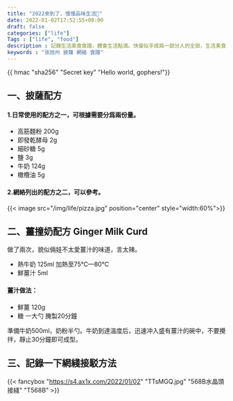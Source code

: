 ```yaml
---
title: "2022來到了，慢慢品味生活🍕"
date: 2022-01-02T17:52:55+08:00
draft: false
categories: ["life"]
Tags : ["life", "food"]
description : 記錄生活美食食譜，體會生活點滴。快餐似乎成爲一部分人的全部，生活美食的意義在於與家人朋友分享，傳遞的是感情，是對生活的慢享受。
keywords : "张旭州 披薩 網絡 食譜"
---
```


{{ hmac "sha256" "Secret key" "Hello world, gophers!"}}
## 一、披薩配方
#### 1.日常使用的配方之一，可根據需要分爲兩份量。
- 高筋麵粉   200g    
- 即發乾酵母   2g
- 細砂糖       5g
- 鹽           3g
- 牛奶       124g
- 橄欖油       5g
  

#### 2.網絡列出的配方之二，可以參考。
{{< image src="/img/life/pizza.jpg"  position="center" style="width:60%">}}
  

## 二、薑撞奶配方 Ginger Milk Curd
做了兩次，貌似倆娃不太愛薑汁的味道，言太辣。
- 熱牛奶 125ml  加熱至75℃—80℃
- 鮮薑汁 5ml

#### 薑汁做法：
- 鮮薑  120g
- 糖    一大勺  腌製20分鐘

準備牛奶500ml，奶粉半勺。牛奶到達溫度后，迅速冲入盛有薑汁的碗中，不要攪拌，靜止30分鐘即可成型。  
  
## 三、記錄一下網綫接駁方法

{{< fancybox "https://s4.ax1x.com/2022/01/02" "TTsMGQ.jpg" "568B水晶頭接綫" "T568B" >}}